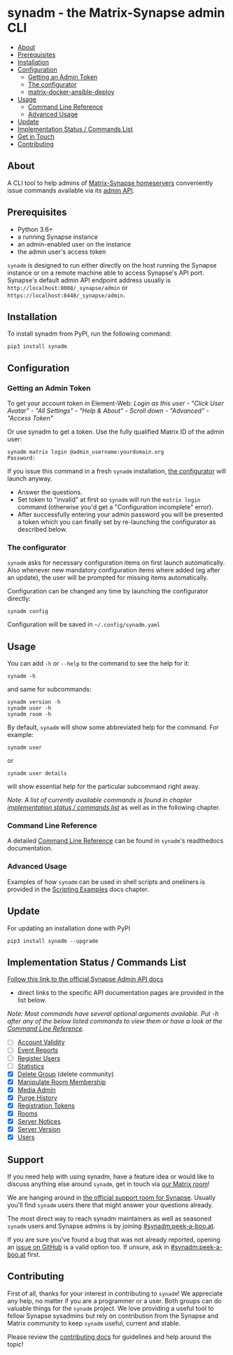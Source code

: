 <!-- omit in toc -->
# synadm - the Matrix-Synapse admin CLI

- [About](#about)
- [Prerequisites](#prerequisites)
- [Installation](#installation)
- [Configuration](#configuration)
  - [Getting an Admin Token](#getting-an-admin-token)
  - [The configurator](#the-configurator)
  - [matrix-docker-ansible-deploy](#matrix-docker-ansible-deploy)
- [Usage](#usage)
  - [Command Line Reference](#command-line-reference)
  - [Advanced Usage](#advanced-usage)
- [Update](#update)
- [Implementation Status / Commands List](#implementation-status--commands-list)
- [Get in Touch](#get-in-touch)
- [Contributing](#contributing)

## About

A CLI tool to help admins of [Matrix-Synapse
homeservers](https://github.com/matrix-org/synapse) conveniently issue
commands available via its [admin
API](https://matrix-org.github.io/synapse/develop/usage/administration/admin_api/index.html#the-admin-api).

## Prerequisites

- Python 3.6+
- a running Synapse instance
- an admin-enabled user on the instance
- the admin user's access token

`synadm` is designed to run either directly on the host running the Synapse
instance or on a remote machine able to access Synapse's API port. Synapse's
default admin API endpoint address usually is
`http://localhost:8008/_synapse/admin` or
`https://localhost:8448/_synapse/admin`.

## Installation

To install synadm from PyPI, run the following command:

`pip3 install synadm`

## Configuration

### Getting an Admin Token

To get your account token in Element-Web: _Login as this user - "Click User
Avatar" - "All Settings" - "Help & About" - Scroll down - "Advanced" -
"Access Token"_

Or use synadm to get a token. Use the fully qualified Matrix ID of the admin
user:

```
synadm matrix login @admin_username:yourdomain.org
Password:
```

If you issue this command in a fresh `synadm` installation, [the
configurator](#the-configurator) will launch anyway.

- Answer the questions.
- Set token to "invalid" at first so `synadm` will run the `matrix login`
  command (otherwise you'd get a "Configuration incomplete" error).
- After successfully entering your admin password you will be presented a
  token which you can finally set by re-launching the configurator as
  described below.

### The configurator

`synadm` asks for necessary configuration items on first launch
automatically. Also whenever new mandatory configuration items where added
(eg after an update), the user will be prompted for missing items
automatically.

Configuration can be changed any time by launching the configurator
directly:

```
synadm config
```

Configuration will be saved in `~/.config/synadm.yaml`

## Usage

You can add `-h` or `--help` to the command to see the help for it:

```
synadm -h
```

and same for subcommands:

```
synadm version -h
synadm user -h
synadm room -h
```

By default, `synadm` will show some abbreviated help for the command. For
example:

```
synadm user
```
or
```
synadm user details
```

will show essential help for the particular subcommand right away.

*Note: A list of currently available commands is found in chapter
[implementation status / commands
list](#implementation-status--commands-list)* as well as in the following
chapter.

### Command Line Reference

A detailed [Command Line
Reference](https://synadm.readthedocs.io/en/latest/index_cli_reference.html)
can be found in `synadm`'s readthedocs documentation.

### Advanced Usage

Examples of how `synadm` can be used in shell scripts and oneliners is
provided in the [Scripting
Examples](https://synadm.readthedocs.io/en/latest/examples.html) docs
chapter.

## Update

For updating an installation done with PyPI

```
pip3 install synadm --upgrade
```

## Implementation Status / Commands List

[Follow this link to the official Synapse Admin API
docs](https://matrix-org.github.io/synapse/develop/usage/administration/admin_api/index.html)
- direct links to the specific API documentation pages are provided in the
list below.

*Note: Most commands have several optional arguments available. Put -h after
any of the below listed commands to view them or have a look at the [Command
Line
Reference](https://synadm.readthedocs.io/en/latest/index_cli_reference.html).*

* [ ] [Account Validity](https://matrix-org.github.io/synapse/develop/admin_api/account_validity.html)
* [ ] [Event Reports](https://matrix-org.github.io/synapse/develop/admin_api/event_reports.html)
* [ ] [Register Users](https://matrix-org.github.io/synapse/develop/admin_api/register_api.html)
* [ ] [Statistics](https://matrix-org.github.io/synapse/develop/admin_api/statistics.html)
* [x] [Delete Group](https://matrix-org.github.io/synapse/develop/admin_api/delete_group.html) (delete community)
* [x] [Manipulate Room Membership](https://matrix-org.github.io/synapse/develop/admin_api/room_membership.html)
* [x] [Media Admin](https://matrix-org.github.io/synapse/develop/admin_api/media_admin_api.html)
* [x] [Purge History](https://matrix-org.github.io/synapse/develop/admin_api/purge_history_api.html)
* [x] [Registration Tokens](https://matrix-org.github.io/synapse/latest/usage/administration/admin_api/registration_tokens.html)
* [x] [Rooms](https://matrix-org.github.io/synapse/develop/admin_api/rooms.html)
* [x] [Server Notices](https://matrix-org.github.io/synapse/develop/admin_api/server_notices.html)
* [x] [Server Version](https://matrix-org.github.io/synapse/develop/admin_api/version_api.html)
* [x] [Users](https://matrix-org.github.io/synapse/develop/admin_api/user_admin_api.html)

## Support

If you need help with using synadm, have a feature idea or would like to
discuss anything else around `synadm`, get in touch via [our Matrix
room][mroom]!

We are hanging around in [the official support room for
Synapse](https://matrix.to/#/#synapse:matrix.org). Usually you'll find
`synadm` users there that might answer your questions already.

The most direct way to reach synadm maintainers as well as seasoned `synadm`
users and Synapse admins is by joining [#synadm:peek-a-boo.at][mroom].

[mroom]:https://matrix.to/#/#synadm:peek-a-boo.at

If you are sure you've found a bug that was not already reported, opening an
[issue on GitHub](https://github.com/JOJ0/synadm/issues) is a valid option
too. If unsure, ask in
[#synadm:peek-a-boo.at](https://matrix.to/#/#synadm:peek-a-boo.at) first.

## Contributing

First of all, thanks for your interest in contributing to `synadm`! We
appreciate any help, no matter if you are a programmer or a user. Both
groups can do valuable things for the `synadm` project. We love providing a
useful tool to fellow Synapse sysadmins but rely on contribution from the
Synapse and Matrix community to keep `synadm` useful, current and stable.

Please review the [contributing docs](CONTRIBUTING.md) for guidelines and
help around the topic!
